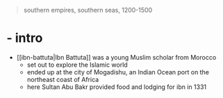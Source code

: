 > southern empires, southern seas, 1200-1500

# - intro
* [[ibn-battuta|Ibn Battuta]] was a young Muslim scholar from Morocco
	* set out to explore the Islamic world
	* ended up at the city of Mogadishu, an Indian Ocean port on the northeast coast of Africa
	* here Sultan Abu Bakr provided food and lodging for ibn in 1331

